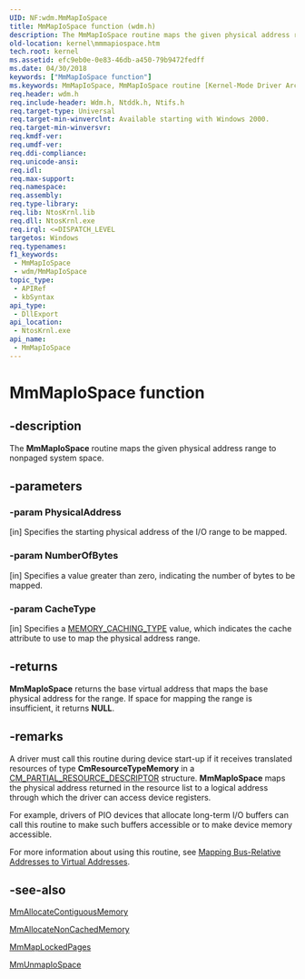 ```yaml
---
UID: NF:wdm.MmMapIoSpace
title: MmMapIoSpace function (wdm.h)
description: The MmMapIoSpace routine maps the given physical address range to nonpaged system space.
old-location: kernel\mmmapiospace.htm
tech.root: kernel
ms.assetid: efc9eb0e-0e83-46db-a450-79b9472fedff
ms.date: 04/30/2018
keywords: ["MmMapIoSpace function"]
ms.keywords: MmMapIoSpace, MmMapIoSpace routine [Kernel-Mode Driver Architecture], k106_65fbb44b-6b8a-408d-8945-8d2eba25ca7c.xml, kernel.mmmapiospace, wdm/MmMapIoSpace
req.header: wdm.h
req.include-header: Wdm.h, Ntddk.h, Ntifs.h
req.target-type: Universal
req.target-min-winverclnt: Available starting with Windows 2000.
req.target-min-winversvr: 
req.kmdf-ver: 
req.umdf-ver: 
req.ddi-compliance: 
req.unicode-ansi: 
req.idl: 
req.max-support: 
req.namespace: 
req.assembly: 
req.type-library: 
req.lib: NtosKrnl.lib
req.dll: NtosKrnl.exe
req.irql: <=DISPATCH_LEVEL
targetos: Windows
req.typenames: 
f1_keywords:
 - MmMapIoSpace
 - wdm/MmMapIoSpace
topic_type:
 - APIRef
 - kbSyntax
api_type:
 - DllExport
api_location:
 - NtosKrnl.exe
api_name:
 - MmMapIoSpace
---
```


# MmMapIoSpace function


## -description

The <b>MmMapIoSpace</b> routine maps the given physical address range to nonpaged system space.

## -parameters

### -param PhysicalAddress 

[in]
Specifies the starting physical address of the I/O range to be mapped.

### -param NumberOfBytes 

[in]
Specifies a value greater than zero, indicating the number of bytes to be mapped.

### -param CacheType 

[in]
Specifies a <a href="https://docs.microsoft.com/windows-hardware/drivers/ddi/wdm/ne-wdm-_memory_caching_type">MEMORY_CACHING_TYPE</a> value, which indicates the cache attribute to use to map the physical address range.

## -returns

<b>MmMapIoSpace</b> returns the base virtual address that maps the base physical address for the range. If space for mapping the range is insufficient, it returns <b>NULL</b>.

## -remarks

A driver must call this routine during device start-up if it receives translated resources of type <b>CmResourceTypeMemory</b> in a <a href="https://docs.microsoft.com/windows-hardware/drivers/ddi/wdm/ns-wdm-_cm_partial_resource_descriptor">CM_PARTIAL_RESOURCE_DESCRIPTOR</a> structure. <b>MmMapIoSpace</b> maps the physical address returned in the resource list to a logical address through which the driver can access device registers.

For example, drivers of PIO devices that allocate long-term I/O buffers can call this routine to make such buffers accessible or to make device memory accessible.

For more information about using this routine, see <a href="https://docs.microsoft.com/windows-hardware/drivers/kernel/mapping-bus-relative-addresses-to-virtual-addresses">Mapping Bus-Relative Addresses to Virtual Addresses</a>.

## -see-also

<a href="https://docs.microsoft.com/windows-hardware/drivers/ddi/wdm/nf-wdm-mmallocatecontiguousmemory">MmAllocateContiguousMemory</a>



<a href="https://docs.microsoft.com/windows-hardware/drivers/ddi/ntddk/nf-ntddk-mmallocatenoncachedmemory">MmAllocateNonCachedMemory</a>



<a href="https://docs.microsoft.com/windows-hardware/drivers/ddi/wdm/nf-wdm-mmmaplockedpages">MmMapLockedPages</a>



<a href="https://docs.microsoft.com/windows-hardware/drivers/ddi/wdm/nf-wdm-mmunmapiospace">MmUnmapIoSpace</a>

